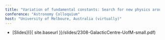 ```yaml
---
title: "Variation of fundamental constants: Search for new physics around a supermassive black hole"
conference: "Astronomy Colloquium"
host: "University of Melboure, Australia (virtually)"
---
```

* [Slides]({{ site.baseurl }}/slides/2308-GalacticCentre-UofM-small.pdf)
